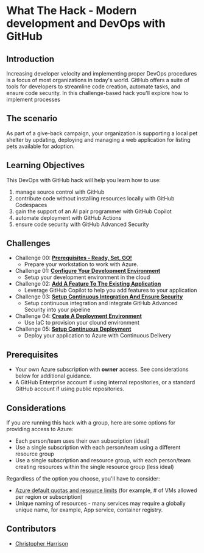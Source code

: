 # What The Hack - Modern development and DevOps with GitHub

## Introduction

Increasing developer velocity and implementing proper DevOps procedures is a focus of most organizations in today's world. GitHub offers a suite of tools for developers to streamline code creation, automate tasks, and ensure code security. In this challenge-based hack you'll explore how to implement processes

## The scenario

As part of a give-back campaign, your organization is supporting a local pet shelter by updating, deploying and managing a web application for listing pets available for adoption.

## Learning Objectives

This DevOps with GitHub hack will help you learn how to use:

1. manage source control with GitHub
1. contribute code without installing resources locally with GitHub Codespaces
1. gain the support of an AI pair programmer with GitHub Copilot
1. automate deployment with GitHub Actions
1. ensure code security with GitHub Advanced Security

## Challenges

- Challenge 00: **[Prerequisites - Ready, Set, GO!](Student/Challenge-00.md)**
	 - Prepare your workstation to work with Azure.
- Challenge 01: **[Configure Your Development Environment](Student/Challenge-01.md)**
	 - Setup your development environment in the cloud
- Challenge 02: **[Add A Feature To The Existing Application](Student/Challenge-02.md)**
	 - Leverage GitHub Copilot to help you add features to your application
- Challenge 03: **[Setup Continuous Integration And Ensure Security](Student/Challenge-03.md)**
	 - Setup continuous integration and integrate GitHub Advanced Security into your pipeline
- Challenge 04: **[Create A Deployment Environment](Student/Challenge-04.md)**
	 - Use IaC to provision your clound environment
- Challenge 05: **[Setup Continuous Deployment](Student/Challenge-05.md)**
	 - Deploy your application to Azure with Continuous Delivery

## Prerequisites

- Your own Azure subscription with **owner** access. See considerations below for additional guidance.
- A GitHub Enterprise account if using internal repositories, or a standard GitHub account if using public repositories.

## Considerations

If you are running this hack with a group, here are some options for providing access to Azure:

- Each person/team uses their own subscription (ideal)
- Use a single subscription with each person/team using a different resource group
- Use a single subscription and resource group, with each person/team creating resources within the single resource group (less ideal)

Regardless of the option you choose, you'll have to consider:

- [Azure default quotas and resource limits](https://docs.microsoft.com/en-us/azure/azure-resource-manager/management/azure-subscription-service-limits) (for example, # of VMs allowed per region or subscription)
- Unique naming of resources - many services may require a globally unique name, for example, App service, container registry.
  
## Contributors

- [Christopher Harrison](https://github.com/geektrainer)

